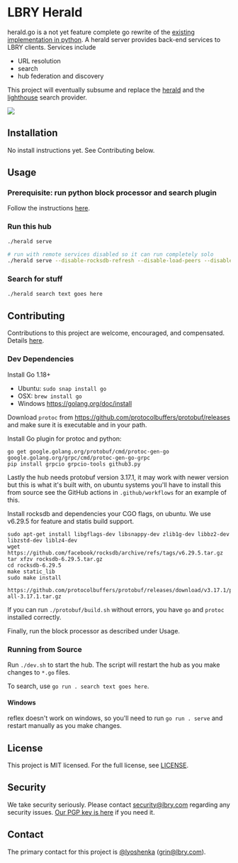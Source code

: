 # LBRY Herald

herald.go is a not yet feature complete go rewrite of the [existing implementation in python](https://github.com/lbryio/hub/tree/master/hub/herald). A herald server provides back-end services to LBRY clients. Services include

- URL resolution
- search
- hub federation and discovery

This project will eventually subsume and replace the
[herald](https://github.com/lbryio/hub/blob/master/docs/docker_examples/hub-compose.yml#L38)
and the [lighthouse](https://github.com/lbryio/lighthouse) search provider.

![](https://raw.githubusercontent.com/lbryio/hub/master/docs/diagram.png)

## Installation

No install instructions yet. See Contributing below.

## Usage

### Prerequisite: run python block processor and search plugin

Follow the instructions [here](https://lbry.tech/resources/wallet-server).

### Run this hub

```bash
./herald serve
```

```bash
# run with remote services disabled so it can run completely solo
./herald serve --disable-rocksdb-refresh --disable-load-peers --disable-resolve --disable-es --disable-blocking-and-filtering
```

### Search for stuff

```bash
./herald search text goes here
```

## Contributing

Contributions to this project are welcome, encouraged, and compensated. Details [here](https://lbry.tech/contribute).

### Dev Dependencies

Install Go 1.18+

- Ubuntu: `sudo snap install go`
- OSX: `brew install go`
- Windows https://golang.org/doc/install

Download `protoc` from https://github.com/protocolbuffers/protobuf/releases and make sure it is
executable and in your path.

Install Go plugin for protoc and python:

```
go get google.golang.org/protobuf/cmd/protoc-gen-go google.golang.org/grpc/cmd/protoc-gen-go-grpc
pip install grpcio grpcio-tools github3.py
```

Lastly the hub needs protobuf version 3.17.1, it may work with newer version but this is what it's built with, on ubuntu systems you'll have to install this from source see the GitHub actions in `.github/workflows` for an example of this.

Install rocksdb and dependencies your CGO flags, on ubuntu. We use v6.29.5 for feature and statis build support.

```
sudo apt-get install libgflags-dev libsnappy-dev zlib1g-dev libbz2-dev libzstd-dev liblz4-dev
wget https://github.com/facebook/rocksdb/archive/refs/tags/v6.29.5.tar.gz
tar xfzv rocksdb-6.29.5.tar.gz
cd rocksdb-6.29.5
make static_lib
sudo make install
```

```
https://github.com/protocolbuffers/protobuf/releases/download/v3.17.1/protobuf-all-3.17.1.tar.gz
```

If you can run `./protobuf/build.sh` without errors, you have `go` and `protoc` installed correctly. 

Finally, run the block processor as described under Usage.

### Running from Source

Run `./dev.sh` to start the hub. The script will restart the hub as you make changes to `*.go` files. 

To search, use `go run . search text goes here`.

#### Windows

reflex doesn't work on windows, so you'll need to run `go run . serve` and restart manually as you make changes.

## License

This project is MIT licensed. For the full license, see [LICENSE](LICENSE).

## Security

We take security seriously. Please contact security@lbry.com regarding any security issues. [Our PGP key is here](https://lbry.com/faq/pgp-key) if you need it.

## Contact

The primary contact for this project is [@lyoshenka](https://github.com/lyoshenka) ([grin@lbry.com](mailto:grin@lbry.com)).
